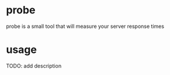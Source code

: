 # probe
probe is a small tool that will measure your server response times 

# usage
TODO: add description
